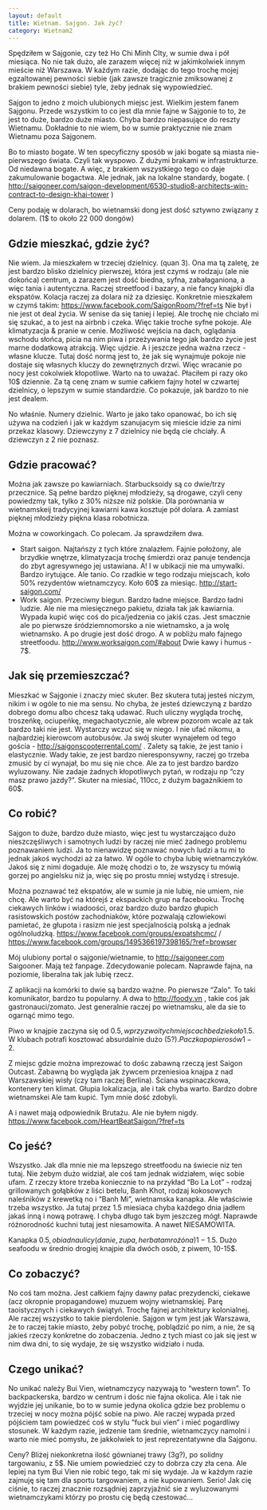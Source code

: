 ```yaml
---
layout: default
title: Wietnam. Sajgon. Jak żyć?
category: Wietnam2
---
```


Spędziłem w Sajgonie, czy też Ho Chi Minh CIty, w sumie dwa i pół miesiąca. No nie tak dużo, ale zarazem więcej niż w jakimkolwiek innym mieście niż Warszawa. W każdym razie, dodając do tego trochę mojej egzaltowanej pewności siebie (jak zawsze tragicznie zmiksowanej z brakiem pewności siebie) tyle, żeby jednak się wypowiedzieć.

Sajgon to jedno z moich ulubionych miejsc jest. Wielkim jestem fanem Sajgonu. Przede wszystkim to co jest dla mnie fajne w Sajgonie to to, że jest to duże, bardzo duże miasto. Chyba bardzo niepasujące do reszty Wietnamu. Dokładnie to  nie wiem, bo w sumie praktycznie nie znam Wietnamu poza Sajgonem.  

Bo to miasto bogate. W ten specyficzny sposób w jaki bogate są miasta nie-pierwszego świata. Czyli tak wyspowo. Z dużymi brakami w infrastrukturze. Od niedawna bogate. A więc, z brakiem wszystkiego tego co daje zakumulowanie bogactwa. Ale jednak, jak na lokalne standardy, bogate. ( http://saigoneer.com/saigon-development/6530-studio8-architects-win-contract-to-design-khai-tower )

Ceny podaję w dolarach, bo wietnamski dong jest dość sztywno związany z dolarem. (1$ to około  22 000 dongów)

## Gdzie mieszkać, gdzie żyć?

Nie wiem. Ja mieszkałem w trzeciej dzielnicy. (quan 3). Ona ma tą zaletę, że jest bardzo blisko dzielnicy pierwszej, która jest czymś w rodzaju (ale nie dokońca) centrum, a zarazem jest dość biedna, syfna, zabałaganiona, a więc tania i autentyczna. Raczej streetfood i bazary, a nie fancy knajpki dla ekspatów. Kolacja raczej za dolara niż za dziesięc. Konkretnie mieszkałem w czymś takim: https://www.facebook.com/SaigonRoom/?fref=ts Nie był i nie jest ot deal życia. W senise da się taniej i lepiej. Ale trochę nie chciało mi się szukać, a to jest na airbnb i czeka. Więc takie troche syfne pokoje. Ale klimatyzacja & pranie w cenie. Możliwość wejścia na dach, oglądania wschodu słońca, picia na nim piwa i przeżywania tego jak bardzo życie jest marne dodatkową atrakcją. Więc ujdzie. A i jeszcze jedna ważna rzecz - własne klucze. Tutaj dość normą jest to, że jak się wynajmuje pokoje nie dostaje się własnych kluczy do zewnętrznych drzwi. Więc wracanie po nocy jest cokolwiek kłopotliwe. Warto na to uważać. Płaciłem pi razy oko 10$ dziennie. Za tą cenę znam w sumie całkiem fajny hotel w czwartej dzielnicy, o lepszym w sumie standardzie. Co pokazuje, jak bardzo to nie jest dealem. 

No właśnie. Numery dzielnic. Warto je jako tako opanować, bo ich się używa na codzień i jak w każdym szanujacym się mieście idzie za nimi przekaz klasowy. Dziewczyny z 7 dzielnicy nie będą cie chciały. A dziewczyn z 2 nie poznasz. 

## Gdzie pracować?

Można jak zawsze po kawiarniach. Starbucksoidy są co dwie/trzy przecznice. Są pełne bardzo pięknej młodzieży, są drogawe, czyli ceny powiedzmy tak, tylko z 30% niższe niż polskie. Dla porównania w wietnamskeij tradycyjnej kawiarni kawa kosztuje pół dolara. A zamiast pięknej młodzieży piękna klasa robotnicza.

Można w coworkingach. Co polecam. Ja sprawdziłem dwa. 

* Start saigon. Najtańszy z tych które znalazłem. Fajnie położony, ale brzydkie wnętrze, klimatyzacja trochę śmierdzi oraz panuje tendencja do zbyt agresywnego jej ustawiana.  A! I w ubikacji nie ma umywalki. Bardzo irytujące. Ale tanio. Co rzadkie w tego rodzaju miejscach, koło 50% rezydentów wietnamczycy. Koło 60$ za miesiąc.  http://start-saigon.com/
* Work saigon. Przeciwny biegun. Bardzo ładne miejsce. Bardzo ładni ludzie. Ale nie ma miesięcznego pakietu, działa tak jak kawiarnia. Wypada kupić więc coś do pica/jedzenia co jakiś czas. Jest smacznie ale po pierwsze śródziemnomorsko a nie wietnamsko, a ja wolę wietnamsko. A po drugie jest dość drogo. A w pobliżu mało fajnego streetfoodu.  http://www.worksaigon.com/#about Dwie kawy i humus - 7$.

## Jak się przemieszczać?

Mieszkać w Sajgonie i znaczy mieć skuter. Bez skutera tutaj jesteś niczym, nikim i w ogóle to nie ma sensu. No chyba, że jesteś dziewczyną z bardzo dobrego domu albo chcesz taką udawać. Ruch uliczny wygląda trochę, troszeńkę, ociupeńkę, megachaotycznie, ale wbrew pozorom wcale az tak bardzo taki nie jest. Wystarczy wczuć się w niego. I nie ufać nikomu, a najbardziej kierowcom autobusów. Ja swój skuter wynajełem od tego gościa - http://saigonscooterrental.com/ . Zalety są takie, że jest tanio i elastycznie. Wady takie, ze jest bardzo nieresponsywny, raczej go trzeba zmusić by ci wynajał, bo mu się nie chce. Ale za to jest bardzo bardzo wyluzowany. Nie zadaje żadnych kłopotliwych pytań, w rodzaju np “czy masz prawo jazdy?”.  Skuter na miesiać, 110cc, z dużym bagażnikiem to 60$.  

## Co robić?

Sajgon to duże, bardzo duże miasto, więc jest tu wystarczająco dużo nieszczęśliwych i samotnych ludzi by raczej nie mieć żadnego problemu poznawaniem ludzi. Ja to nienawidzę poznawać nowych ludzi a tu mi to jednak jakoś wychodzi aż za łatwo. W ogóle to  chyba lubię wietnamczyków. Jakoś się z nimi dogaduje. Ale możę chodzi o to, że wszyscy tu mówią gorzej po angielsku niż ja, więc się po prostu mniej wstydzę i stresuje.

Można poznawać też ekspatów, ale w sumie ja nie lubię, nie umiem, nie chcę. Ale warto być na którejś z ekspackich grup na facebooku. Trochę ciekawych linków i wiadoości, oraz bardzo dużo bardzo głupich rasistowskich postów zachodniaków, które pozwalają człowiekowi pamietać, że głupota i rasizm nie jest specjalnością polską a jednak ogólnoludzką. https://www.facebook.com/groups/expatshcmc/ / https://www.facebook.com/groups/1495366197398165/?ref=browser

Mój ulubiony portal o sajgonie/wietnamie, to http://saigoneer.com  Saigooner. Mają też fanpage. Zdecydowanie polecam. Naprawde fajna, na poziomie, liberalna tak jak lubię rzecz. 

Z aplikacji na komórki to dwie są bardzo ważne. Po pierwsze “Zalo”. To taki komunikator, bardzo tu popularny. A dwa to http://foody.vn , takie coś jak gastronauci/zomato. Jest generalnie raczej po wietnamsku, ale da sie to ogarnąć mimo tego. 
 
Piwo w knajpie zaczyna się od 0.5$, w przyzwoitych miejscach bedzie koło 1.5$. W klubach potrafi kosztować absurdalnie dużo (5$?). Paczka papierosów 1-2$. 

Z miejsc gdzie można imprezować to dośc zabawną rzeczą jest Saigon Outcast. Zabawną bo wygląda jak żywcem przeniesioa knajpa z nad Warszawskiej wisły (czy tam raczej Berlina). Ściana wspinaczkowa, kontenery ten klimat. Głupia lokalizacja, ale i tak chyba warto. Bardzo dobre wietnamskei Ale tam kupić. Tym mnie dość zdobyli.

A i nawet mają odpowiednik Brutażu. Ale nie byłem nigdy. https://www.facebook.com/HeartBeatSaigon/?fref=ts

## Co jeść?

Wszystko. Jak dla mnie nie ma lepszego streetfoodu na świecie niz ten tutaj. Nie żebym dużo widział, ale coś tam jednak widziałem, więc sobie ufam. Z rzeczy ktore trzeba koniecznie to na przykład “Bo La Lot” - rodzaj grillowanych gołąbków z liści betelu, Banh Khot, rodzaj kokosowych naleśników z krewetką no i “Banh Mi”, wietnamska kanapka. Ale właściwie trzeba wszystko. Ja tutaj przez 1.5 miesiaca chyba każdego dnia jadłem jakaś inną i nową potrawę. I chyba długo tak bym jeszczeg mógł. Naprawde różnorodność kuchni tutaj jest niesamowita. A nawet NIESAMOWITA.

Kanapka 0.5$, obiad na ulicy (danie, zupa, herbata mrożóna) 1 - 1.5$. Dużo seafoodu w średnio drogiej knajpie dla dwóch osób, z piwem, 10-15$.

## Co zobaczyć?

No coś tam można. Jest całkiem fajny dawny pałac prezydencki, ciekawe (acz okropnie propagandowe) muzuem wojny wietnamskiej. Parę taoistycznych i ciekawych świątyń. Trochę fajnej architektury kolonialnej. Ale raczej wszystko to takie pierdolenie. Sajgon w tym jest jak Warszawa, że to raczej takie miasto, żeby pobyć trochę, poblądzić po nim, a  nie, że są jakieś rzeczy konkretne do zobaczenia. Jedno z tych miast co jak się jest w nim dwa dni, to się wydaje, że się wszystko widziało i nuda. 

## Czego unikać?

No unikać należy Bui Vien, wietnamczycy nazywają to “western town”. To backpackerska, bardzo w centrum i dośc nie fajna okolica. Ale i tak nie wyjdzie jej unikanie, bo to w sumie jedyna okolica gdzie bez problemu o trzeciej w nocy można pójść sobie na piwo. Ale raczej wypada przed pójściem tam powiedzeć coś w stylu “fuck bui vien” i mieć pogardliwy stosunek. W każdym razie, jedzenie tam średnie, wietnamczycy namolni i warto nie mieć pomysłu, że jakkolwiek to jest reprezentatywne dla Sajgonu.

Ceny? Bliżej niekonkretna ilość gównianej trawy (3g?), po solidny targowaniu, z 5$. Nie umiem powiedzieć czy to dobrza czy zła cena. Ale lepiej na tym Bui Vien nie robić tego, tak mi się wydaje. Ja w każdym razie zajmuję się tam dla sportu targowaniem, a nie kupowaniem. Serio! Jak cię ciśnie, to raczej znacznie rozsądniej zaprzyjaźnić sie z wyluzowanymi wietnamczykami którzy po prostu cię będą czestować…





